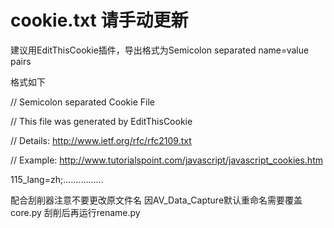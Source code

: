 # cookie.txt 请手动更新
建议用EditThisCookie插件，导出格式为Semicolon separated name=value pairs

格式如下


// Semicolon separated Cookie File

// This file was generated by EditThisCookie

// Details: http://www.ietf.org/rfc/rfc2109.txt

// Example: http://www.tutorialspoint.com/javascript/javascript_cookies.htm

115_lang=zh;................

配合刮削器注意不要更改原文件名
因AV_Data_Capture默认重命名需要覆盖core.py
刮削后再运行rename.py

